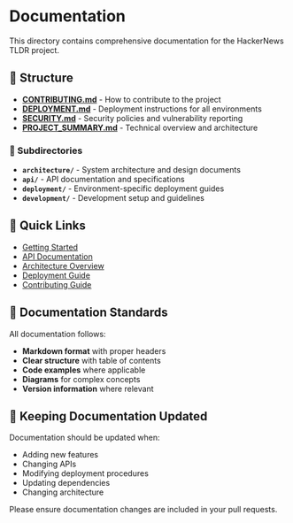 # Documentation

This directory contains comprehensive documentation for the HackerNews TLDR project.

## 📁 Structure

- **[CONTRIBUTING.md](CONTRIBUTING.md)** - How to contribute to the project
- **[DEPLOYMENT.md](DEPLOYMENT.md)** - Deployment instructions for all environments
- **[SECURITY.md](SECURITY.md)** - Security policies and vulnerability reporting
- **[PROJECT_SUMMARY.md](PROJECT_SUMMARY.md)** - Technical overview and architecture

### 📂 Subdirectories

- **`architecture/`** - System architecture and design documents
- **`api/`** - API documentation and specifications
- **`deployment/`** - Environment-specific deployment guides
- **`development/`** - Development setup and guidelines

## 🚀 Quick Links

- [Getting Started](../README.md)
- [API Documentation](api/)
- [Architecture Overview](architecture/)
- [Deployment Guide](DEPLOYMENT.md)
- [Contributing Guide](CONTRIBUTING.md)

## 📖 Documentation Standards

All documentation follows:
- **Markdown format** with proper headers
- **Clear structure** with table of contents
- **Code examples** where applicable
- **Diagrams** for complex concepts
- **Version information** where relevant

## 🔄 Keeping Documentation Updated

Documentation should be updated when:
- Adding new features
- Changing APIs
- Modifying deployment procedures
- Updating dependencies
- Changing architecture

Please ensure documentation changes are included in your pull requests.
